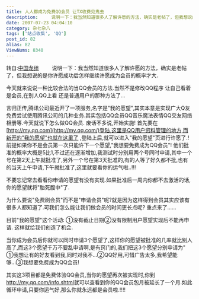 ```yaml
---
title: 人人都成为免费QQ会员 让TX收费见鬼去
description:     说明一下：我当然知道很多人了解许愿的方法，确实是老帖了，但我想说的是你许愿成功后怎样继续许愿成为会员的概率才大．今天就来说说一种比较合法的当QQ会员的方法.当然不是修改QQ程序让自己看着是会员,在别人QQ上看还是普通用户的那种方法了...
date: 2007-07-23 04:04:10
category: 杂七杂八
tags: ['站点收集', 'QQ']
post_id: 82
alias: 82
ViewNums: 8340
---
```

转自:[中国龙组](http://www.cnxlz.com/index.php?u=263)         说明一下：我当然知道很多人了解许愿的方法，确实是老帖了，但我想说的是你许愿成功后怎样继续许愿成为会员的概率才大．

今天就来说说一种比较合法的当QQ会员的方法.当然不是修改QQ程序 让自己看着是会员,在别人QQ上看 还是普通用户的那种方法了...

言归正传,腾讯公司最近开了一项服务,名字是"我的愿望",其实本意是实现广大Q友免费尝试使用腾讯公司的几种业务.其实包括QQ会员QQ音乐魔法表情QQ交友网络相册等.今天就说下怎么做QQ会员.
废话不多说,开始实施! 首先要在[http://my.qq.com](http://my.qq.com/)登陆,这里是QQ用户资料管理的地方,而新开的"我的愿望"也就在这里了 ,登陆上后,就可以进入"我的愿望"页进行许愿了.! 前提如果你不是会员第一次只能许下一个愿望,"我想要免费成为QQ会员"! 他们批准的概率大概是5比1,不过还在逐渐增加,我测试时分别用两个号同时申请,其中一个号在第2天上午就批准了,另外一个号在第3天批准的,有的人等了好久都不批,也有的当天上午申请,下午就批准了,这里就要看你的运气啦..!!!

不要忘记常去看看你申请的愿望有没有实现.如果批准后一周内你都不去激活的话,你的愿望就将"胎死腹中"了.

为什么要说"免费刷会员"而不是"申请会员"呢?就是因为这样得到会员其实应该有很多人都知道了.可我们怎么能让我们做会员的时间更长点呢? 重点来了......

目前"我的愿望"这个活动: ①没有截止日期②没有限制用户愿望实现后不能再申请. 这样就给我们创造了机会.

当你成为会员后你就可以同时申请3个愿望了,这样你的愿望被批准的几率就比别人高了,而这3个愿望千万不要乱申请啊,是有窍门的,我们把这3个愿望分别申请为" ①我想让有的好友看到我,同时对我不...②QQ好用,可惜广告太多,我希望能够...③我想要免费成为QQ会员!

其实这3项目都是免费体验QQ会员,当你的愿望再次被实现时,你到<http://my.qq.com/info.shtml>就可以查看到你的QQ会员包月被延长了一个月.如此循环申请,只要你运气好,那么你就永远都是会员啦.!!!!